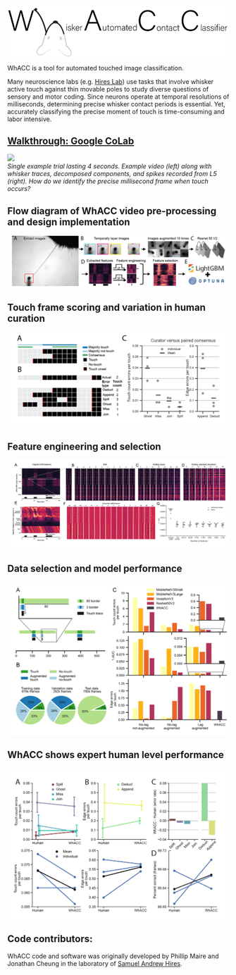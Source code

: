![](./pictures/whacc-logo-v1.png) <br />

WhACC is a tool for automated touched image classification. 

Many neuroscience labs (e.g. [Hires Lab](https://www.hireslab.org/)) use tasks that involve whisker active touch against thin movable poles to study diverse questions of sensory and motor coding. Since neurons operate at temporal resolutions of milliseconds, determining precise whisker contact periods is essential. Yet, accurately classifying the precise moment of touch is time-consuming and labor intensive. 

## [Walkthrough: Google CoLab](https://colab.research.google.com/drive/1HqkzE-Wih89DKwrOWplp58UrbNMP1KPS?usp=sharing)

![](./pictures/trial_animation.gif) <br />
*Single example trial lasting 4 seconds. Example video (left) along with whisker traces, decomposed components, and spikes recorded from L5 (right). How do we identify the precise millisecond frame when touch occurs?*


## Flow diagram of WhACC video pre-processing and design implementation

![](./pictures/WhACC_figure_1.png) <br />

## Touch frame scoring and variation in human curation

![](./pictures/WhACC_figure_2.png) <br />

## Feature engineering and selection

![](./pictures/WhACC_figure_3.png) <br />

## Data selection and model performance

![](./pictures/WhACC_figure_4.png) <br />

## WhACC shows expert human level performance

![](./pictures/WhACC_figure_5.png) <br />


## Code contributors:
WhACC code and software was originally developed by Phillip Maire and Jonathan Cheung in the laboratory of [Samuel Andrew Hires](https://www.hireslab.org/). 
